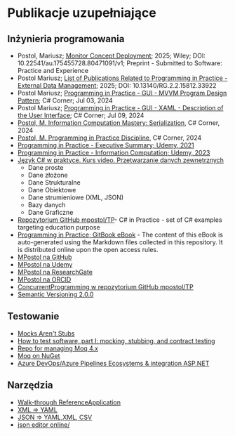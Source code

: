 # Publikacje uzupełniające

## Inżynieria programowania

- Postol, Mariusz; [Monitor Concept Deployment](http://dx.doi.org/10.22541/au.175455728.80471091/v1); 2025; Wiley; DOI: 10.22541/au.175455728.80471091/v1; Preprint - Submitted to Software: Practice and Experience
- Postol Mariusz; [List of Publications Related to Programming in Practice - External Data Management](https://www.researchgate.net/publication/388581231_List_of_Publications_Related_to_Programming_in_Practice_-_External_Data_Management); 2025; DOI: 10.13140/RG.2.2.15812.33922
- Postol Mariusz; [Programming in Practice - GUI - MVVM Program Design Pattern](https://www.c-sharpcorner.com/article/programming-in-practice-gui-mvvm-program-design-pattern/); C# Corner; Jul 03, 2024
- Postol Mariusz; [Programming in Practice - GUI - XAML - Description of the User Interface](https://www.c-sharpcorner.com/article/programming-in-practice-gui-xaml-description-of-the-user-interface/); C# Corner; Jul 09, 2024
- [Postol, M. Information Computation Mastery: Serialization](https://www.c-sharpcorner.com/article/information-computation-mastery-serialization/), C# Corner, 2024
- [Postol, M. Programming in Practice Discipline](https://www.c-sharpcorner.com/article/programming-in-practice-discipline/), C# Corner, 2024
- [Programming in Practice - Executive Summary; Udemy, 2021](https://www.udemy.com/course/pipintroduction/?referralCode=E1B8E460A82ECB36A835)
- [Programming in Practice - Information Computation; Udemy, 2023](https://www.udemy.com/course/information-computation/?referralCode=9003E3EF42419C6E6B21)
- [Język C# w praktyce. Kurs video. Przetwarzanie danych zewnętrznych](https://videopoint.pl/kurs/jezyk-c-w-praktyce-kurs-video-przetwarzanie-danych-zewnetrznych-mariusz-postol,vjcprv.htm#format/w)
  - Dane proste
  - Dane złożone
  - Dane Strukturalne
  - Dane Obiektowe
  - Dane strumieniowe (XML, JSON)
  - Bazy danych
  - Dane Graficzne
- [Repozytorium GitHub mpostol/TP](https://github.com/mpostol/TP)- C# in Practice - set of C# examples targeting education purpose
- [Programming in Practice; GitBook eBook](https://mpostol.gitbook.io/pip/) - The content of this eBook is auto-generated using the Markdown files collected in this repository. It is distributed online upon the open access rules.
- [MPostol na GitHub](https://github.com/mpostol)
- [MPostol na Udemy](https://www.udemy.com/user/mariusz-postol/)
- [MPostol na ResearchGate](https://www.researchgate.net/profile/Mariusz-Postol)
- [MPostol na ORCID](https://orcid.org/0000-0002-9669-0565)
- [ConcurrentProgramming w repozytorium GitHub mpostol/TP](https://github.com/mpostol/TP/tree/master/ConcurrentProgramming)
- [Semantic Versioning 2.0.0][SV]

## Testowanie

- [Mocks Aren't Stubs](https://martinfowler.com/articles/mocksArentStubs.html)
- [How to test software, part I: mocking, stubbing, and contract testing](https://circleci.com/blog/how-to-test-software-part-i-mocking-stubbing-and-contract-testing/?gclid=Cj0KCQiAkePyBRCEARIsAMy5ScunlfHQKu8LF1w4pG9d4P10ChGBpIv8YNgJklqj0rOYGb3p7-kNe8saAjZYEALw_wcB)
- [Repo for managing Moq 4.x](https://github.com/moq/moq4)
- [Moq on NuGet](https://www.nuget.org/packages/Moq)
- [Azure DevOps/Azure Pipelines Ecosystems & integration  ASP.NET](https://docs.microsoft.com/azure/devops/pipelines/ecosystems/dotnet-core?view=azure-devops)

## Narzędzia

- [Walk-through ReferenceApplication](https://github.com/mpostol/OPC-UA-OOI/tree/master/Networking/ReferenceApplication#walk-through-referenceapplication)
- [XML => YAML](https://codebeautify.org/xml-to-yaml#)
- [JSON => YAML,XML, CSV](https://jsonformatter.org/)
- [json editor online/](https://jsoneditoronline.org/)

[SV]: https://semver.org/
